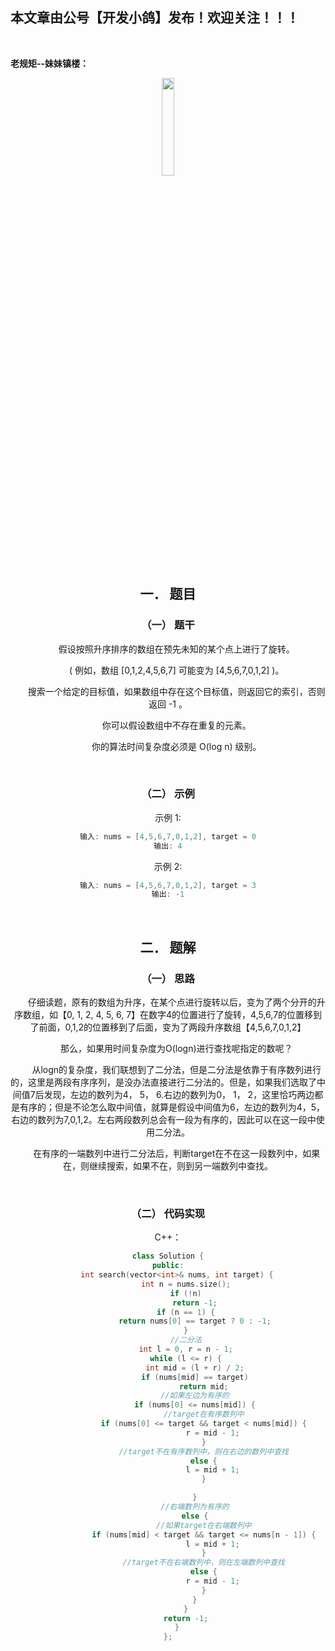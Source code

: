 ﻿## 本文章由公号【开发小鸽】发布！欢迎关注！！！
<br>

**老规矩--妹妹镇楼：**
<center>
<img src="https://img-blog.csdnimg.cn/20200721223424816.JPG"   width="20%">

## 一．	题目
### （一）	题干

&nbsp;  &nbsp;  &nbsp;  &nbsp;假设按照升序排序的数组在预先未知的某个点上进行了旋转。

&nbsp;  &nbsp;  &nbsp;  &nbsp;( 例如，数组 [0,1,2,4,5,6,7] 可能变为 [4,5,6,7,0,1,2] )。

&nbsp;  &nbsp;  &nbsp;  &nbsp;搜索一个给定的目标值，如果数组中存在这个目标值，则返回它的索引，否则返回 -1 。

&nbsp;  &nbsp;  &nbsp;  &nbsp;你可以假设数组中不存在重复的元素。

&nbsp;  &nbsp;  &nbsp;  &nbsp;你的算法时间复杂度必须是 O(log n) 级别。

<br>


### （二）	示例

示例 1:

```cpp
输入: nums = [4,5,6,7,0,1,2], target = 0
输出: 4
```

示例 2:

```cpp
输入: nums = [4,5,6,7,0,1,2], target = 3
输出: -1
```
<br>



## 二．	题解
### （一）	思路
&nbsp;  &nbsp;  &nbsp;  &nbsp;仔细读题，原有的数组为升序，在某个点进行旋转以后，变为了两个分开的升序数组，如【0, 1, 2, 4, 5, 6, 7】在数字4的位置进行了旋转，4,5,6,7的位置移到了前面，0,1,2的位置移到了后面，变为了两段升序数组【4,5,6,7,0,1,2】
<br>



&nbsp;  &nbsp;  &nbsp;  &nbsp;那么，如果用时间复杂度为O(logn)进行查找呢指定的数呢？

&nbsp;  &nbsp;  &nbsp;  &nbsp;从logn的复杂度，我们联想到了二分法，但是二分法是依靠于有序数列进行的，这里是两段有序序列，是没办法直接进行二分法的。但是，如果我们选取了中间值7后发现，左边的数列为4， 5， 6.右边的数列为0， 1， 2，这里恰巧两边都是有序的；但是不论怎么取中间值，就算是假设中间值为6，左边的数列为4，5，右边的数列为7,0,1,2。左右两段数列总会有一段为有序的，因此可以在这一段中使用二分法。

&nbsp;  &nbsp;  &nbsp;  &nbsp;在有序的一端数列中进行二分法后，判断target在不在这一段数列中，如果在，则继续搜索，如果不在，则到另一端数列中查找。

<br>


### （二）	代码实现

C++：

```cpp
class Solution {
public:
    int search(vector<int>& nums, int target) {
        int n = nums.size();
        if (!n)
            return -1;
        if (n == 1) {
            return nums[0] == target ? 0 : -1;
        }
        //二分法
        int l = 0, r = n - 1;
        while (l <= r) {
            int mid = (l + r) / 2;
            if (nums[mid] == target)
                return mid;
            //如果左边为有序的
            if (nums[0] <= nums[mid]) {
                //target在有序数列中
                if (nums[0] <= target && target < nums[mid]) {
                    r = mid - 1;
                }
                //target不在有序数列中，则在右边的数列中查找
                else {
                    l = mid + 1;
                }

            }
            //右端数列为有序的
            else {
                //如果target在右端数列中
                if (nums[mid] < target && target <= nums[n - 1]) {
                    l = mid + 1;
                }
                //target不在右端数列中，则在左端数列中查找
                else {
                    r = mid - 1;
                }
            }
        }
        return -1;
    }
};
```



